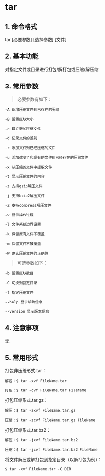 # tar

## 1. 命令格式

tar [必要参数] [选择参数] [文件]

## 2. 基本功能

对指定文件或目录进行打包/解打包或压缩/解压缩

## 3. 常用参数

> 必要参数有如下：

```text
-A 新增压缩文件到已存在的压缩

-B 设置区块大小

-c 建立新的压缩文件

-d 记录文件的差别

-r 添加文件到已经压缩的文件

-u 添加改变了和现有的文件到已经存在的压缩文件

-x 从压缩的文件中提取文件

-t 显示压缩文件的内容

-z 支持gzip解压文件

-j 支持bzip2解压文件

-Z 支持compress解压文件

-v 显示操作过程

-l 文件系统边界设置

-k 保留原有文件不覆盖

-m 保留文件不被覆盖

-W 确认压缩文件的正确性
```

> 可选参数如下：

```text
-b 设置区块数目

-C 切换到指定目录

-f 指定压缩文件

--help 显示帮助信息

--version 显示版本信息
```

## 4. 注意事项

无

## 5. 常用形式

打包非压缩形式.tar：

```console
解包：$ tar -xvf FileName.tar

打包：$ tar -cvf FileName.tar FileName
```

打包压缩形式.tar.gz：

```console
解压：$ tar -zxvf FileName.tar.gz

压缩：$ tar -zcvf FileName.tar.gz FileName
```

打包压缩形式.tar.bz2：

```console
解压：$ tar -jxvf FileName.tar.bz2

压缩：$ tar -jcvf FileName.tar.bz2 FileName
```

将文件解压或解打包到指定目录（以解打包为例）：

```console
$ tar -xvf FileName.tar -C DIR
```

